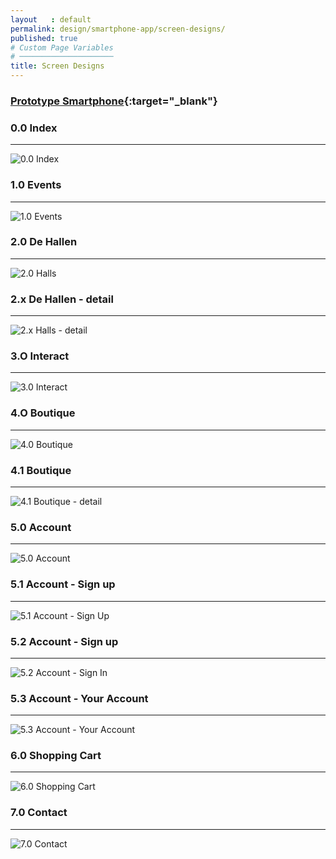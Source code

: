 ```yaml
---
layout   : default
permalink: design/smartphone-app/screen-designs/
published: true
# Custom Page Variables
# ─────────────────────
title: Screen Designs
---
```

### [Prototype Smartphone](https://xd.adobe.com/view/bef178c6-0d48-41e2-58a3-26d22fc4c9d5-c8c0/ "Prototype Smartphone"){:target="_blank"}

### 0.0 Index
----------
<img id="screendesign" src="{{ '/assets/img/visuals_app/index.png' | relative_url }}" title="0.0 Index">

### 1.0 Events
----------
<img id="screendesign" src="{{ '/assets/img/visuals_app/events.png' | relative_url }}" title="1.0 Events">

### 2.0 De Hallen
----------
<img id="screendesign" src="{{ '/assets/img/visuals_app/halls.png' | relative_url }}" title="2.0 Halls">

### 2.x De Hallen - detail
----------
<img id="screendesign" src="{{ '/assets/img/visuals_app/halls_detail.png' | relative_url }}" title="2.x Halls - detail">

### 3.O Interact
----------
<img id="screendesign" src="{{ '/assets/img/visuals_app/interact.png' | relative_url }}" title="3.0 Interact">

### 4.O Boutique
----------
<img id="screendesign" src="{{ '/assets/img/visuals_app/boutique.png' | relative_url }}" title="4.0 Boutique">

### 4.1 Boutique
----------
<img id="screendesign" src="{{ '/assets/img/visuals_app/boutique_albums.png' | relative_url }}" title="4.1 Boutique - detail">

### 5.0 Account
----------
<img id="screendesign" src="{{ '/assets/img/visuals_app/account.png' | relative_url }}" title="5.0 Account">

### 5.1 Account - Sign up
----------
<img id="screendesign" src="{{ '/assets/img/visuals_app/acc_signup.png' | relative_url }}" title="5.1 Account - Sign Up">

### 5.2 Account - Sign up
----------
<img id="screendesign" src="{{ '/assets/img/visuals_app/acc_signin.png' | relative_url }}" title="5.2 Account - Sign In">

### 5.3 Account - Your Account
----------
<img id="screendesign" src="{{ '/assets/img/visuals_app/acc_youracc.png' | relative_url }}" title="5.3 Account - Your Account">

### 6.0 Shopping Cart
---  
<img id="screendesign" src="{{ '/assets/img/visuals_app/cart.png' | relative_url }}" title="6.0 Shopping Cart">

### 7.0 Contact
----------
<img id="screendesign" src="{{ '/assets/img/visuals_app/contact.png' | relative_url }}" title="7.0 Contact">